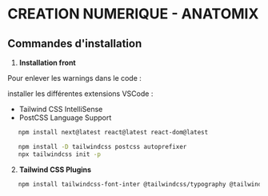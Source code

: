 # CREATION NUMERIQUE - ANATOMIX

## Commandes d'installation

1. **Installation front**

Pour enlever les warnings dans le code :

installer les différentes extensions VSCode :
 - Tailwind CSS IntelliSense
 - PostCSS Language Support


```bash
   npm install next@latest react@latest react-dom@latest
   ```

```bash
   npm install -D tailwindcss postcss autoprefixer
   npx tailwindcss init -p
   ```  
2. **Tailwind CSS Plugins**

```bash
   npm install tailwindcss-font-inter @tailwindcss/typography @tailwindcss/forms
   ```
